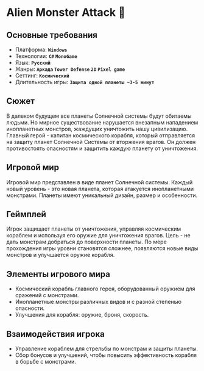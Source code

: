 # Alien Monster Attack 👾
## Основные требования
- Платформа: **`Windows`**
- Технологии: **`C#` `MonoGame`**
- Язык: **`Русский`**
- Жанры: **`Аркада` `Tower Defense` `2D` `Pixel game`**
- Сеттинг: **`Космический`**
- Длительность игры: **`Защита одной планеты ~3-5 минут`**

## Сюжет
В далеком будущем все планеты Солнечной системы будут обитаемы людьми. Но мирное существование нарушается внезапным нападением инопланетных монстров, жаждущих уничтожить нашу цивилизацию. Главный герой - капитан космического корабля, который отправляется на защиту планет Солнечной Системы от вторжения врагов. Он должен противостоять опасностям и защитить каждую планету от уничтожения.

## Игровой мир
Игровой мир представлен в виде планет Солнечной системы. Каждый новый уровень - это новая планета, которая атакуется инопланетными монстрами. Планеты имеют уникальный дизайн, размер и особенности.

## Геймплей
Игрок защищает планеты от уничтожения, управляя космическим кораблем и используя его оружие для уничтожения врагов. Цель - не дать монстрам добраться до поверхности планеты. По мере прохождения игры уровни становятся сложнее, появляются новые виды монстров и улучшается оружие корабля.

## Элементы игрового мира
- Космический корабль главного героя, оборудованный оружием для сражений с монстрами.
- Инопланетные монстры различных видов и с разной степенью опасности.
- Улучшения для корабля: оружие, броня, скорость.

## Взаимодействия игрока
- Управление кораблем для стрельбы по монстрам и защиты планеты.
- Сбор бонусов и улучшений, чтобы повысить эффективность корабля в борьбе с монстрами.

